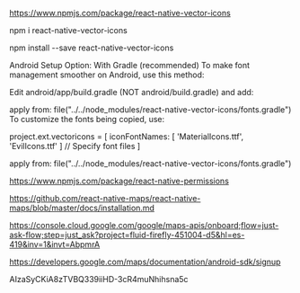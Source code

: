 https://www.npmjs.com/package/react-native-vector-icons

npm i react-native-vector-icons

npm install --save react-native-vector-icons

Android Setup
Option: With Gradle (recommended)
To make font management smoother on Android, use this method:

Edit android/app/build.gradle (NOT android/build.gradle) and add:

apply from: file("../../node_modules/react-native-vector-icons/fonts.gradle")
To customize the fonts being copied, use:

project.ext.vectoricons = [
iconFontNames: [ 'MaterialIcons.ttf', 'EvilIcons.ttf' ] // Specify font files
]

apply from: file("../../node_modules/react-native-vector-icons/fonts.gradle")




https://www.npmjs.com/package/react-native-permissions

https://github.com/react-native-maps/react-native-maps/blob/master/docs/installation.md


https://console.cloud.google.com/google/maps-apis/onboard;flow=just-ask-flow;step=just_ask?project=fluid-firefly-451004-d5&hl=es-419&inv=1&invt=AbpmrA

https://developers.google.com/maps/documentation/android-sdk/signup

AIzaSyCKiA8zTVBQ339iiHD-3cR4muNhihsna5c
